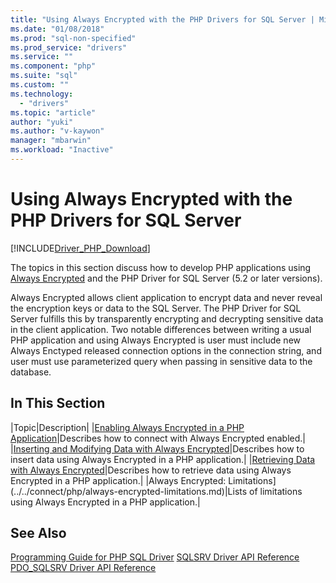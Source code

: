```yaml
---
title: "Using Always Encrypted with the PHP Drivers for SQL Server | Microsoft Docs"
ms.date: "01/08/2018"
ms.prod: "sql-non-specified"
ms.prod_service: "drivers"
ms.service: ""
ms.component: "php"
ms.suite: "sql"
ms.custom: ""
ms.technology: 
  - "drivers"
ms.topic: "article"
author: "yuki"
ms.author: "v-kaywon"
manager: "mbarwin"
ms.workload: "Inactive"
---
```

# Using Always Encrypted with the PHP Drivers for SQL Server
[!INCLUDE[Driver_PHP_Download](../../includes/driver_php_download.md)]

The topics in this section discuss how to develop PHP applications using [Always Encrypted](https://docs.microsoft.com/en-us/sql/relational-databases/security/encryption/always-encrypted-database-engine) and the PHP Driver for SQL Server (5.2 or later versions).

Always Encrypted allows client application to encrypt data and never reveal the encryption keys or data to the SQL Server. The PHP Driver for SQL Server fulfills this by transparently encrypting and decrypting sensitive data in the client application. Two notable differences between writing a usual PHP application and using Always Encrypted is user must include new Always Enctyped released connection options in the connection string, and user must use parameterized query when passing in sensitive data to the database.

## In This Section

|Topic|Description|
|[Enabling Always Encrypted in a PHP Application](../../connect/php/enabling-always-encrypted-php-application.md)|Describes how to connect with Always Encrypted enabled.|
|[Inserting and Modifying Data with Always Encrypted](../../connect/php/inserting-data-always-encrypted.md)|Describes how to insert data using Always Encrypted in a PHP application.|
|[Retrieving Data with Always Encrypted](../../connect/php/retrieving-data-always-encrypted.md)|Describes how to retrieve data using Always Encrypted in a PHP application.|
|Always Encrypted: Limitations](../../connect/php/always-encrypted-limitations.md)|Lists of limitations using Always Encrypted in a PHP application.|
  
## See Also  
[Programming Guide for PHP SQL Driver](../../connect/php/programming-guide-for-php-sql-driver.md)
[SQLSRV Driver API Reference](../../connect/php/sqlsrv-driver-api-reference.md)  
[PDO_SQLSRV Driver API Reference](../../connect/php/pdo-sqlsrv-driver-reference.md)  
  
